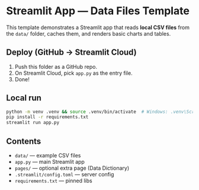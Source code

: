 # Streamlit App — Data Files Template

This template demonstrates a Streamlit app that reads **local CSV files** from the `data/` folder,
caches them, and renders basic charts and tables.

## Deploy (GitHub → Streamlit Cloud)
1. Push this folder as a GitHub repo.
2. On Streamlit Cloud, pick `app.py` as the entry file.
3. Done!

## Local run
```bash
python -m venv .venv && source .venv/bin/activate  # Windows: .venv\Scripts\activate
pip install -r requirements.txt
streamlit run app.py
```

## Contents
- `data/` — example CSV files
- `app.py` — main Streamlit app
- `pages/` — optional extra page (Data Dictionary)
- `.streamlit/config.toml` — server config
- `requirements.txt` — pinned libs
